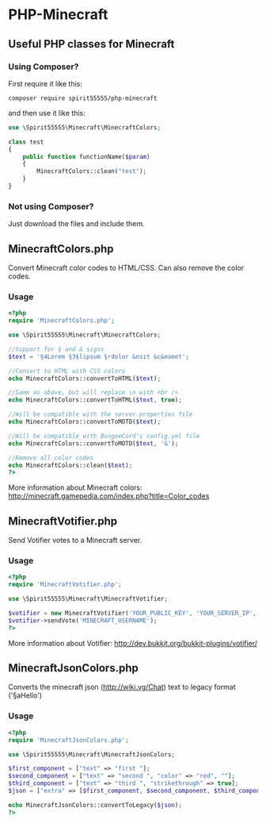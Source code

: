 # PHP-Minecraft
## Useful PHP classes for Minecraft

### Using Composer?

First require it like this:
```
composer require spirit55555/php-minecraft
```

and then use it like this:
```php
use \Spirit55555\Minecraft\MinecraftColors;

class test
{
    public function functionName($param)
    {
        MinecraftColors::clean("test");
    }
}
```

### Not using Composer?

Just download the files and include them.

## MinecraftColors.php

Convert Minecraft color codes to HTML/CSS. Can also remove the color codes.

### Usage

```php
<?php
require 'MinecraftColors.php';

use \Spirit55555\Minecraft\MinecraftColors;

//Support for § and & signs
$text = '§4Lorem §3§lipsum §rdolor &nsit &c&mamet';

//Convert to HTML with CSS colors
echo MinecraftColors::convertToHTML($text);

//Same as above, but will replace \n with <br />
echo MinecraftColors::convertToHTML($text, true);

//Will be compatible with the server.properties file
echo MinecraftColors::convertToMOTD($text);

//Will be compatible with BungeeCord's config.yml file
echo MinecraftColors::convertToMOTD($text, '&');

//Remove all color codes
echo MinecraftColors::clean($text);
?>
```

More information about Minecraft colors: http://minecraft.gamepedia.com/index.php?title=Color_codes

## MinecraftVotifier.php

Send Votifier votes to a Minecraft server.

### Usage

```php
<?php
require 'MinecraftVotifier.php';

use \Spirit55555\Minecraft\MinecraftVotifier;

$votifier = new MinecraftVotifier('YOUR_PUBLIC_KEY', 'YOUR_SERVER_IP', 'YOUR_VOTIFIER_PORT', 'YOUR_SERVICE_NAME');
$votifier->sendVote('MINECRAFT_USERNAME');
?>
```

More information about Votifier: http://dev.bukkit.org/bukkit-plugins/votifier/

## MinecraftJsonColors.php

Converts the minecraft json (http://wiki.vg/Chat) text to legacy format ('§aHello')

### Usage

```php
<?php
require 'MinecraftJsonColors.php';

use \Spirit55555\Minecraft\MinecraftJsonColors;

$first_component = ["text" => "first "];
$second_component = ["text" => "second ", "color" => "red", ""];
$third_component = ["text" => "third ", "strikethrough" => true];
$json = ["extra" => [$first_component, $second_component, $third_component]];

echo MinecraftJsonColors::convertToLegacy($json);
?>
```
